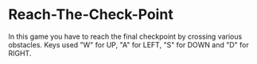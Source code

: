 Reach-The-Check-Point
=====================
In this game you have to reach the final checkpoint by crossing various obstacles. Keys used "W" for UP, "A" for LEFT, "S" for DOWN and "D" for RIGHT.
